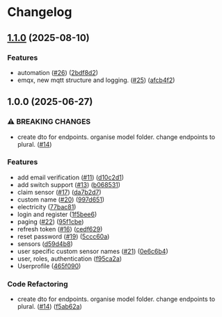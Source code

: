 # Changelog

## [1.1.0](https://github.com/sondresjolyst/garge-api/compare/v1.0.0...v1.1.0) (2025-08-10)


### Features

* automation ([#26](https://github.com/sondresjolyst/garge-api/issues/26)) ([2bdf8d2](https://github.com/sondresjolyst/garge-api/commit/2bdf8d2a84db5065ae63a63b68b840d72d7dc995))
* emqx, new mqtt structure and logging. ([#25](https://github.com/sondresjolyst/garge-api/issues/25)) ([afcb4f2](https://github.com/sondresjolyst/garge-api/commit/afcb4f2282338f9a3ee4fa3840747ff38f9d3e32))

## 1.0.0 (2025-06-27)


### ⚠ BREAKING CHANGES

* create dto for endpoints. organise model folder. change endpoints to plural. ([#14](https://github.com/sondresjolyst/garge-api/issues/14))

### Features

* add email verification ([#11](https://github.com/sondresjolyst/garge-api/issues/11)) ([d10c2d1](https://github.com/sondresjolyst/garge-api/commit/d10c2d17c32d7f570194ba8bab9a78c2e7e65525))
* add switch support ([#13](https://github.com/sondresjolyst/garge-api/issues/13)) ([b068531](https://github.com/sondresjolyst/garge-api/commit/b068531c46b04c259f0a22c4e34b41836e0a9866))
* claim sensor ([#17](https://github.com/sondresjolyst/garge-api/issues/17)) ([da7b2d7](https://github.com/sondresjolyst/garge-api/commit/da7b2d76a3b91f865713373e0dceaab3b3e086f7))
* custom name ([#20](https://github.com/sondresjolyst/garge-api/issues/20)) ([997d651](https://github.com/sondresjolyst/garge-api/commit/997d6510f2baeabefa41a4495618bd1225d41500))
* electricity ([77bac81](https://github.com/sondresjolyst/garge-api/commit/77bac810bee12f73a64558292a4b08e39fb42681))
* login and register ([1f5bee6](https://github.com/sondresjolyst/garge-api/commit/1f5bee6e93de15d61228ab5de4c6d75d515f1a10))
* paging ([#22](https://github.com/sondresjolyst/garge-api/issues/22)) ([95f1cbe](https://github.com/sondresjolyst/garge-api/commit/95f1cbe61672b28c3ba3a8264fb65bdd2c2f8db1))
* refresh token ([#16](https://github.com/sondresjolyst/garge-api/issues/16)) ([cedf629](https://github.com/sondresjolyst/garge-api/commit/cedf629fdeee6792ddb2e8f9b3d3cb97a188e242))
* reset password ([#19](https://github.com/sondresjolyst/garge-api/issues/19)) ([5ccc60a](https://github.com/sondresjolyst/garge-api/commit/5ccc60af14894907c0acdee7524a784832bdb570))
* sensors ([d59d4b8](https://github.com/sondresjolyst/garge-api/commit/d59d4b8d4603b9e63afed16b3abed3d175fdb32e))
* user specific custom sensor names ([#21](https://github.com/sondresjolyst/garge-api/issues/21)) ([0e6c6b4](https://github.com/sondresjolyst/garge-api/commit/0e6c6b48e7e11ef1645ff806b6d5b555007393fe))
* user, roles, authentication ([f95ca2a](https://github.com/sondresjolyst/garge-api/commit/f95ca2a8e84c421af3e9a9a4fcb0673c79443252))
* Userprofile ([465f090](https://github.com/sondresjolyst/garge-api/commit/465f090bc69a58d1ef40c651f9489f2fa9c26dc8))


### Code Refactoring

* create dto for endpoints. organise model folder. change endpoints to plural. ([#14](https://github.com/sondresjolyst/garge-api/issues/14)) ([f5ab62a](https://github.com/sondresjolyst/garge-api/commit/f5ab62a7f14e29f73be58171995f129690c58741))
